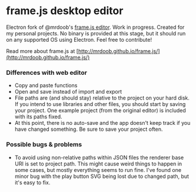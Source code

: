 # frame.js desktop editor

Electron fork of @mrdoob's [frame.js editor](http://mrdoob.github.io/frame.js/editor/). Work in progress. Created for my personal projects. No binary is provided at this stage, but it should run on any supported OS using Electron. Feel free to contribute!

Read more about frame.js at [http://mrdoob.github.io/frame.js/](http://mrdoob.github.io/frame.js/)

### Differences with web editor

* Copy and paste functions
* Open and save instead of import and export
* File paths are (and should stay) relative to the project on your hard disk. If you intend to use libraries and other files, you should start by saving your project. One example project (from the original editor) is included with its paths fixed.
* At this point, there is no auto-save and the app doesn't keep track if you have changed something. Be sure to save your project often.

### Possible bugs & problems

* To avoid using non-relative paths within JSON files the renderer base URI is set to project path. This might cause weird things to happen in some cases, but mostly everything seems to run fine. I've found one minor bug with the play button SVG being lost due to changed path, but it's easy to fix.